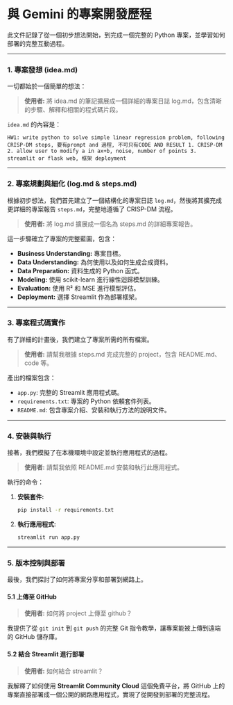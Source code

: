 # 與 Gemini 的專案開發歷程

此文件記錄了從一個初步想法開始，到完成一個完整的 Python 專案，並學習如何部署的完整互動過程。

---

### 1. 專案發想 (idea.md)

一切都始於一個簡單的想法：

> **使用者:** 將 idea.md 的筆記擴展成一個詳細的專案日誌 log.md，包含清晰的步驟、解釋和相關的程式碼片段。

`idea.md` 的內容是：
```
HW1: write python to solve simple linear regression problem, following CRISP-DM steps, 要有prompt and 過程, 不可只有CODE AND RESULT 1. CRISP-DM 2. allow user to modify a in ax+b, noise, number of points 3. streamlit or flask web, 框架 deployment
```

---

### 2. 專案規劃與細化 (log.md & steps.md)

根據初步想法，我們首先建立了一個結構化的專案日誌 `log.md`，然後將其擴充成更詳細的專案報告 `steps.md`，完整地遵循了 CRISP-DM 流程。

> **使用者:** 將 log.md 擴展成一個名為 steps.md 的詳細專案報告。

這一步驟確立了專案的完整藍圖，包含：
*   **Business Understanding:** 專案目標。
*   **Data Understanding:** 為何使用以及如何生成合成資料。
*   **Data Preparation:** 資料生成的 Python 函式。
*   **Modeling:** 使用 scikit-learn 進行線性迴歸模型訓練。
*   **Evaluation:** 使用 R² 和 MSE 進行模型評估。
*   **Deployment:** 選擇 Streamlit 作為部署框架。

---

### 3. 專案程式碼實作

有了詳細的計畫後，我們建立了專案所需的所有檔案。

> **使用者:** 請幫我根據 steps.md 完成完整的 project，包含 README.md、code 等。

產出的檔案包含：
*   `app.py`: 完整的 Streamlit 應用程式碼。
*   `requirements.txt`: 專案的 Python 依賴套件列表。
*   `README.md`: 包含專案介紹、安裝和執行方法的說明文件。

---

### 4. 安裝與執行

接著，我們模擬了在本機環境中設定並執行應用程式的過程。

> **使用者:** 請幫我依照 README.md 安裝和執行此應用程式。

執行的命令：
1.  **安裝套件:**
    ```bash
    pip install -r requirements.txt
    ```
2.  **執行應用程式:**
    ```bash
    streamlit run app.py
    ```

---

### 5. 版本控制與部署

最後，我們探討了如何將專案分享和部署到網路上。

#### 5.1 上傳至 GitHub

> **使用者:** 如何將 project 上傳至 github？

我提供了從 `git init` 到 `git push` 的完整 Git 指令教學，讓專案能被上傳到遠端的 GitHub 儲存庫。

#### 5.2 結合 Streamlit 進行部署

> **使用者:** 如何結合 streamlit？

我解釋了如何使用 **Streamlit Community Cloud** 這個免費平台，將 GitHub 上的專案直接部署成一個公開的網路應用程式，實現了從開發到部署的完整流程。
